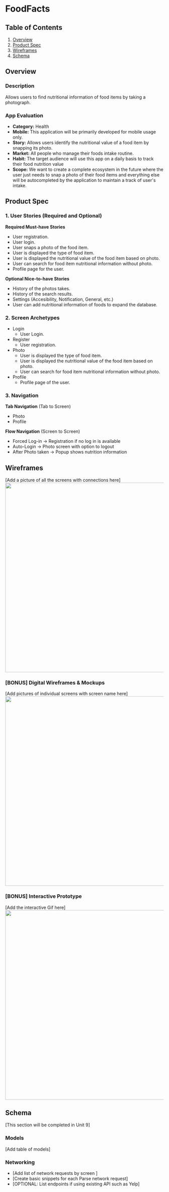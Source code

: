 # FoodFacts

## Table of Contents
1. [Overview](#Overview)
1. [Product Spec](#Product-Spec)
1. [Wireframes](#Wireframes)
2. [Schema](#Schema)

## Overview
### Description
Allows users to find nutritional information of food items by taking a photograph. 

### App Evaluation
- **Category:** Health
- **Mobile:** This application will be primarily developed for mobile usage only.
- **Story:** Allows users identify the nutritional value of a food item by snapping its photo.
- **Market:** All people who  manage their foods intake routine.
- **Habit:** The target audience will use this app on a daily basis to track their food nutrition value
- **Scope:** We want to create a complete ecosystem in the future where the user just needs to snap a photo of their food items and everything else will be autocompleted by the application to maintain a track of user's intake.

## Product Spec

### 1. User Stories (Required and Optional)

**Required Must-have Stories**

* User registration.
* User login.
* User snaps a photo of the food item.
* User is displayed the type of food item.
* User is displayed the nutritional value of the food item based on photo.
* User can search for food item nutritional information without photo.
* Profile page for the user.

**Optional Nice-to-have Stories**

* History of the photos takes.
* History of the search results.
* Settings (Accesibility, Notification, General, etc.)
* User can add nutritional information of foods to expand the database.

### 2. Screen Archetypes

* Login
   * User Login.
* Register
   * User registration.
* Photo
    * User is displayed the type of food item.
    * User is displayed the nutritional value of the food item based on photo.
    * User can search for food item nutritional information without photo.
* Profile
    * Profile page of the user.

### 3. Navigation

**Tab Navigation** (Tab to Screen)

* Photo
* Profile

**Flow Navigation** (Screen to Screen)

* Forced Log-in -> Registration if no log in is available
* Auto-Login -> Photo screen with option to logout
* After Photo taken -> Popup shows nutrition information 

## Wireframes
[Add a picture of all the screens with connections here]
<img src="YOUR_WIREFRAME_IMAGE_URL" width=600>

### [BONUS] Digital Wireframes & Mockups
[Add pictures of individual screens with screen name here]
<img src="YOUR_WIREFRAME_IMAGE_URL" width=600>

### [BONUS] Interactive Prototype
[Add the interactive Gif here]
<img src="YOUR_WIREFRAME_IMAGE_URL" width=600>

## Schema 
[This section will be completed in Unit 9]
### Models
[Add table of models]
### Networking
- [Add list of network requests by screen ]
- [Create basic snippets for each Parse network request]
- [OPTIONAL: List endpoints if using existing API such as Yelp]

